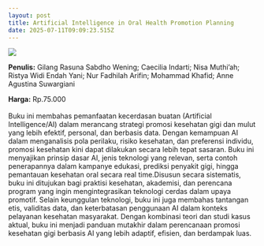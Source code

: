 ```yaml
---
layout: post
title: Artificial Intelligence in Oral Health Promotion Planning
date: 2025-07-11T09:09:23.515Z
---
```

![](/images/uploads/isbn-artificial-intelligence-in-oral-health-promotion-planning.jpg)

**P﻿enulis:** Gilang Rasuna Sabdho Wening; Caecilia Indarti; 
Nisa Muthi’ah; Ristya Widi Endah Yani; Nur Fadhilah Arifin; Mohammad Khafid; Anne Agustina Suwargiani

**Harga:** Rp.75.000\
\
Buku ini membahas pemanfaatan kecerdasan buatan (Artificial Intelligence/AI) dalam merancang strategi promosi kesehatan gigi dan mulut yang lebih efektif, personal, dan berbasis data. Dengan kemampuan AI dalam menganalisis pola perilaku, risiko kesehatan, dan preferensi individu, promosi kesehatan kini dapat dilakukan secara lebih tepat sasaran. Buku ini menyajikan prinsip dasar AI, jenis teknologi yang relevan, serta contoh penerapannya dalam kampanye edukasi, prediksi penyakit gigi, hingga pemantauan kesehatan oral secara real time.Disusun secara sistematis, buku ini ditujukan bagi praktisi kesehatan, akademisi, dan perencana program yang ingin mengintegrasikan teknologi cerdas dalam upaya promotif. Selain keunggulan teknologi, buku ini juga membahas tantangan etis, validitas data, dan keterbatasan penggunaan AI dalam konteks pelayanan kesehatan masyarakat. Dengan kombinasi teori dan studi kasus aktual, buku ini menjadi panduan mutakhir dalam perencanaan promosi kesehatan gigi berbasis AI yang lebih adaptif, efisien, dan berdampak luas.